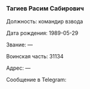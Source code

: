 ### Тагиев Расим Сабирович

Должность: командир взвода

Дата рождения: 1989-05-29

Звание: —

Воинская часть: 31134

Адрес: —

Сообщение в Telegram: []()
